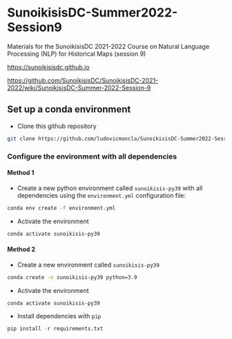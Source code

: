 # SunoikisisDC-Summer2022-Session9
Materials for the SunoikisisDC 2021-2022 Course on Natural Language Processing (NLP) for Historical Maps (session 9)


https://sunoikisisdc.github.io



https://github.com/SunoikisisDC/SunoikisisDC-2021-2022/wiki/SunoikisisDC-Summer-2022-Session-9

## Set up a conda environment

* Clone this github repository

```bash
git clone https://github.com/ludovicmoncla/SunoikisisDC-Summer2022-Session9.git
```
### Configure the environment with all dependencies

#### Method 1


* Create a new python environment called `sunoikisis-py39` with all dependencies using the `environment.yml` configuration file:

```bash
conda env create -f environment.yml
```

* Activate the environment

```bash
conda activate sunoikisis-py39
```

#### Method 2

* Create a new environment called `sunoikisis-py39`

```bash
conda create -n sunoikisis-py39 python=3.9
```

* Activate the environment

```bash
conda activate sunoikisis-py39
```

* Install dependencies with `pip`

```python
pip install -r requirements.txt
```